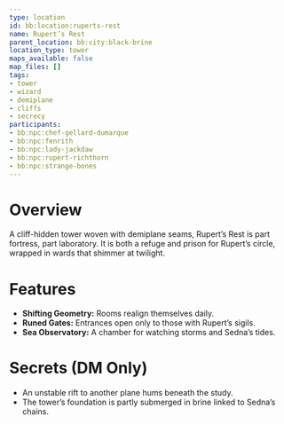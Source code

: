 ```yaml
---
type: location
id: bb:location:ruperts-rest
name: Rupert’s Rest
parent_location: bb:city:black-brine
location_type: tower
maps_available: false
map_files: []
tags:
- tower
- wizard
- demiplane
- cliffs
- secrecy
participants:
- bb:npc:chef-gellard-dumarque
- bb:npc:fenrith
- bb:npc:lady-jackdaw
- bb:npc:rupert-richthorn
- bb:npc:strange-bones
---
```

# Overview
A cliff-hidden tower woven with demiplane seams, Rupert’s Rest is part fortress, part laboratory. It is both a refuge and prison for Rupert’s circle, wrapped in wards that shimmer at twilight.

# Features
- **Shifting Geometry:** Rooms realign themselves daily.  
- **Runed Gates:** Entrances open only to those with Rupert’s sigils.  
- **Sea Observatory:** A chamber for watching storms and Sedna’s tides.  

# Secrets (DM Only)
- An unstable rift to another plane hums beneath the study.  
- The tower’s foundation is partly submerged in brine linked to Sedna’s chains.  
